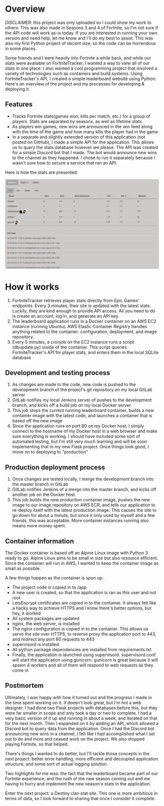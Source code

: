 # Overview

*DISCLAIMER*: this project was only uploaded so I could show my work to others. This was also made in Seasons 3 and 4 of Fortnite, so I'm not sure if the API code will work as-is today. If you are interested in running your own version and need help, let me know and I'll do my best to assist. This was also my first Python project of decent size, so the code can be horrendous in some places.

Some friends and I were heavily into Fortnite a while back, and while our stats were available on FortniteTracker, I wanted a way to view all of our stats in one place. I also wanted a cool programming project that involved a variety of technologies such as containers and build systems. Using FortniteTracker's API, I created a simple leaderboard website using Python. Here's an overview of the project and my processes for developing & deploying it.

## Features

* Tracks Fortnite stats(games won, kills per match, etc.) for a group of players. Stats are separated by seasons, as well as lifetime stats.
* As players win games, new wins are announced in the win feed along with the time of the game and how many kills the player had in the game
* In a separate and slightly extended version of this application (not posted on GitHub), I made a simple API for the application. This allows us to query the stats database however we please. The API was created for a simple Discord bot that I made. The bot would announce new wins to the channel as they happened. I chose to run it separately because I wasn't sure how to secure a service that ran an API.

Here is how the stats are presented:

![Front Page](misc/leaderboard1_gh.png)

# How it works

1. FortniteTracker retrieves player stats directly from Epic Games' endpoints. Every 3 minutes, their site is updated with the latest stats. Luckily, they are kind enough to provide API access. All you need to do is create an account, log in, and generate an API key.
2. The leaderboard application runs in a Docker container on an AWS EC2 instance (running Ubuntu). AWS Elastic Container Registry handles anything related to the container: configuration, deployment, and image repository.
3. Every 5 minutes, a cronjob on the EC2 instance runs a script (dbupdate.py) inside of the container. This script queries FortniteTracker's API for player stats, and enters them in the local SQLite database

## Development and testing process

1. As changes are made to the code, new code is pushed to the development branch of the project's git repository on my local GitLab server
2. GitLab notifies my local Jenkins server of pushes to the development branch, and kicks off a build job on my local Docker server.
3. This job stops the current running leaderboard container, builds a new container image with the latest code, and launches a container that is based off the new image
3. Since the application runs on port 80 on my Docker host, I simply connect to the hostname of my Docker host in a web browser and make sure everything is working. I should have included some sort of automated testing, but I'm still very much learning and will be soon implementing that in my new Flask project. Once things look good, I move on to deploying to "production"

## Production deployment process

1. Once changes are tested locally, I merge the development branch into the master branch in GitLab
2. GitLab notifies Jenkins of a merge into the master branch, and kicks off another job on the Docker host.
3. This job builds the new production container image, pushes the new image to our image repository on AWS ECR, and tells our application to re-deploy itself with the latest production image. This causes the site to go down for about a minute, but since it only used by myself and a few friends, this was acceptable. More container instances running also means more money spent.

## Container information

The Docker container is based off an Alpine Linux image with Python 3 ready to go. Alpine Linux aims to be small in size but also resource efficient. Since the container will run in AWS, I wanted to keep the container image as small as possible.

A few things happen as the container is spun up:

* The project code is copied in to /app
* A new user is created, so that the application is ran as this user and not root
* LetsEncrypt certificates are copied in to the container. It always felt like a hacky way to achieve HTTPS and I know there's better options, but hey, it worked
* All system packages are updated
* nginx, the web server, is installed
* The nginx configuration is copied in to the container. This allows us serve the site over HTTPS, to reverse proxy the application port to 443, and redirect any port 80 requests to 443
* supervisord is installed
* All python package dependencies are installed from requirements.txt
* Finally, the application is launched using supervisord. supervisord.conf will start the application using gunicorn. gunicorn is great because it will spawn 4 workers and all of them will respond to web requests as they come in

## Postmortem

Ultimately, I was happy with how it turned out and the progress I made in the time spent working on it. It doesn't look great, but I'm not a web designer. I had done two Flask projects with databases before this, but they were far smaller in scope and only took a day or two to complete. I had a very basic version of it up and running in about a week, and iterated on that for the next month. Then I expanded on it by adding an API, which allowed a Discord bot to query data from the application. Once I had the Discord bot announcing new wins in a channel, I felt like I had accomplished what I set out to do and more and ceased work on the project. We also stopped playing Fortnite, so that helped.

There's things I wanted to do better, but I'll tackle those concepts in the next project: better error handling, more efficient and decoupled application structure, and some sort of actual logging solution.

Two highlights for me was: the fact that the leaderboard became part of our Fortnite experience, and the rush of the new season coming out and me having to hurry and implement the new season's stats in the application.

Enter the next project: a Destiny clan stat site. This one is more ambitious in terms of data, so I look forward to sharing that once I consider it complete.
